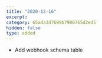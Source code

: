 ```yaml
---
title: "2020-12-16"
excerpt:
category: 65ada3d7699b7900765d2ed5
hidden: false
type: added
---
```


* Add webhook schema table
